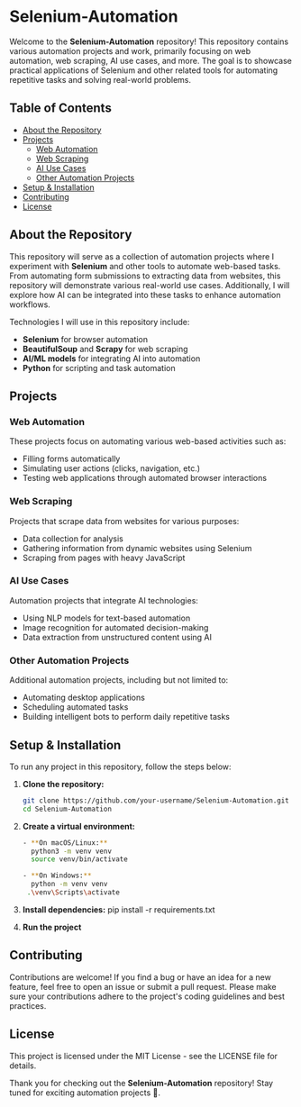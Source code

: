 # Selenium-Automation

Welcome to the **Selenium-Automation** repository! This repository contains various automation projects and work, primarily focusing on web automation, web scraping, AI use cases, and more. The goal is to showcase practical applications of Selenium and other related tools for automating repetitive tasks and solving real-world problems.

## Table of Contents
- [About the Repository](#about-the-repository)
- [Projects](#projects)
  - [Web Automation](#web-automation)
  - [Web Scraping](#web-scraping)
  - [AI Use Cases](#ai-use-cases)
  - [Other Automation Projects](#other-automation-projects)
- [Setup & Installation](#setup--installation)
- [Contributing](#contributing)
- [License](#license)

## About the Repository
This repository will serve as a collection of automation projects where I experiment with **Selenium** and other tools to automate web-based tasks. From automating form submissions to extracting data from websites, this repository will demonstrate various real-world use cases. Additionally, I will explore how AI can be integrated into these tasks to enhance automation workflows.

Technologies I will use in this repository include:
- **Selenium** for browser automation
- **BeautifulSoup** and **Scrapy** for web scraping
- **AI/ML models** for integrating AI into automation
- **Python** for scripting and task automation

## Projects
### Web Automation
These projects focus on automating various web-based activities such as:
- Filling forms automatically
- Simulating user actions (clicks, navigation, etc.)
- Testing web applications through automated browser interactions

### Web Scraping
Projects that scrape data from websites for various purposes:
- Data collection for analysis
- Gathering information from dynamic websites using Selenium
- Scraping from pages with heavy JavaScript

### AI Use Cases
Automation projects that integrate AI technologies:
- Using NLP models for text-based automation
- Image recognition for automated decision-making
- Data extraction from unstructured content using AI

### Other Automation Projects
Additional automation projects, including but not limited to:
- Automating desktop applications
- Scheduling automated tasks
- Building intelligent bots to perform daily repetitive tasks

## Setup & Installation

To run any project in this repository, follow the steps below:

1. **Clone the repository:**
   ```bash
   git clone https://github.com/your-username/Selenium-Automation.git
   cd Selenium-Automation

2. **Create a virtual environment:**
   ```bash
   - **On macOS/Linux:**
     python3 -m venv venv
     source venv/bin/activate

   - **On Windows:**
     python -m venv venv
    .\venv\Scripts\activate


4. **Install dependencies:**
   pip install -r requirements.txt

5. **Run the project**

## Contributing
Contributions are welcome! If you find a bug or have an idea for a new feature, feel free to open an issue or submit a pull request. Please make sure your contributions adhere to the project's coding guidelines and best practices.

## License
This project is licensed under the MIT License - see the LICENSE file for details.

Thank you for checking out the **Selenium-Automation** repository! Stay tuned for exciting automation projects 🚀.


   
